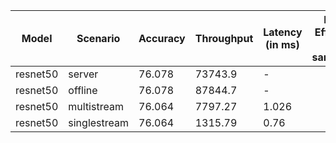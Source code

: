 | Model    | Scenario     |   Accuracy |   Throughput | Latency (in ms)   | Power Efficiency (in samples/J)   | TEST01   | TEST05   | TEST04   |
|----------|--------------|------------|--------------|-------------------|-----------------------------------|----------|----------|----------|
| resnet50 | server       |     76.078 |     73743.9  | -                 |                                   | passed   | passed   | passed   |
| resnet50 | offline      |     76.078 |     87844.7  | -                 |                                   | passed   | passed   | passed   |
| resnet50 | multistream  |     76.064 |      7797.27 | 1.026             |                                   | passed   | passed   | passed   |
| resnet50 | singlestream |     76.064 |      1315.79 | 0.76              |                                   | passed   | passed   | passed   |